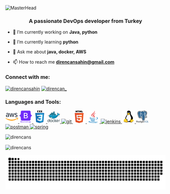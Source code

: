 ![MasterHead](https://files.oaiusercontent.com/file-CN5kZXGNdFkZy1nmRAtBofVU?se=2024-03-10T20%3A28%3A15Z&sp=r&sv=2021-08-06&sr=b&rscc=max-age%3D31536000%2C%20immutable&rscd=attachment%3B%20filename%3D2cb73153-3bf8-4bc1-8598-3249d47f109b.webp&sig=i0wbu5Kj2GituykYUidlTAr8KZd/kbeSE3YTZUlLmzs%3D)
<h3 align="center">A passionate DevOps developer from Turkey</h3>

- 🔭 I’m currently working on **Java, python**

- 🌱 I’m currently learning **python**

- 💬 Ask me about **java, docker, AWS**

- 📫 How to reach me **direncansahin@gmail.com**

<h3 align="left">Connect with me:</h3>
<p align="left">
<a href="https://linkedin.com/in/direncansahin" target="blank"><img align="center" src="https://raw.githubusercontent.com/rahuldkjain/github-profile-readme-generator/master/src/images/icons/Social/linked-in-alt.svg" alt="direncansahin" height="30" width="40" /></a>
<a href="https://instagram.com/direncan_" target="blank"><img align="center" src="https://raw.githubusercontent.com/rahuldkjain/github-profile-readme-generator/master/src/images/icons/Social/instagram.svg" alt="direncan_" height="30" width="40" /></a>
</p>

<h3 align="left">Languages and Tools:</h3>
<p align="left"> <a href="https://aws.amazon.com" target="_blank" rel="noreferrer"> <img src="https://raw.githubusercontent.com/devicons/devicon/master/icons/amazonwebservices/amazonwebservices-original-wordmark.svg" alt="aws" width="40" height="40"/> </a> <a href="https://getbootstrap.com" target="_blank" rel="noreferrer"> <img src="https://raw.githubusercontent.com/devicons/devicon/master/icons/bootstrap/bootstrap-plain-wordmark.svg" alt="bootstrap" width="40" height="40"/> </a> <a href="https://www.w3schools.com/css/" target="_blank" rel="noreferrer"> <img src="https://raw.githubusercontent.com/devicons/devicon/master/icons/css3/css3-original-wordmark.svg" alt="css3" width="40" height="40"/> </a> <a href="https://www.docker.com/" target="_blank" rel="noreferrer"> <img src="https://raw.githubusercontent.com/devicons/devicon/master/icons/docker/docker-original-wordmark.svg" alt="docker" width="40" height="40"/> </a> <a href="https://git-scm.com/" target="_blank" rel="noreferrer"> <img src="https://www.vectorlogo.zone/logos/git-scm/git-scm-icon.svg" alt="git" width="40" height="40"/> </a> <a href="https://www.w3.org/html/" target="_blank" rel="noreferrer"> <img src="https://raw.githubusercontent.com/devicons/devicon/master/icons/html5/html5-original-wordmark.svg" alt="html5" width="40" height="40"/> </a> <a href="https://www.java.com" target="_blank" rel="noreferrer"> <img src="https://raw.githubusercontent.com/devicons/devicon/master/icons/java/java-original.svg" alt="java" width="40" height="40"/> </a> <a href="https://www.jenkins.io" target="_blank" rel="noreferrer"> <img src="https://www.vectorlogo.zone/logos/jenkins/jenkins-icon.svg" alt="jenkins" width="40" height="40"/> </a> <a href="https://www.linux.org/" target="_blank" rel="noreferrer"> <img src="https://raw.githubusercontent.com/devicons/devicon/master/icons/linux/linux-original.svg" alt="linux" width="40" height="40"/> </a> <a href="https://www.postgresql.org" target="_blank" rel="noreferrer"> <img src="https://raw.githubusercontent.com/devicons/devicon/master/icons/postgresql/postgresql-original-wordmark.svg" alt="postgresql" width="40" height="40"/> </a> <a href="https://postman.com" target="_blank" rel="noreferrer"> <img src="https://www.vectorlogo.zone/logos/getpostman/getpostman-icon.svg" alt="postman" width="40" height="40"/> </a> <a href="https://spring.io/" target="_blank" rel="noreferrer"> <img src="https://www.vectorlogo.zone/logos/springio/springio-icon.svg" alt="spring" width="40" height="40"/> </a> </p>

<p><img align="center" src="https://github-readme-stats.vercel.app/api/top-langs?username=direncans&show_icons=true&locale=en&layout=compact" alt="direncans" /></p>

<p><img align="center" src="https://github-readme-streak-stats.herokuapp.com/?user=direncans&" alt="direncans" /></p>

<picture>
  <source media="(prefers-color-scheme: dark)" srcset="https://raw.githubusercontent.com/direncanS/direncanS/output/github-contribution-grid-snake-dark.svg">
  <source media="(prefers-color-scheme: light)" srcset="https://raw.githubusercontent.com/direncanS/direncanS/output/github-contribution-grid-snake.svg">
  <img alt="github contribution grid snake animation" src="https://raw.githubusercontent.com/direncanS/direncanS/output/github-contribution-grid-snake.svg">
</picture>

